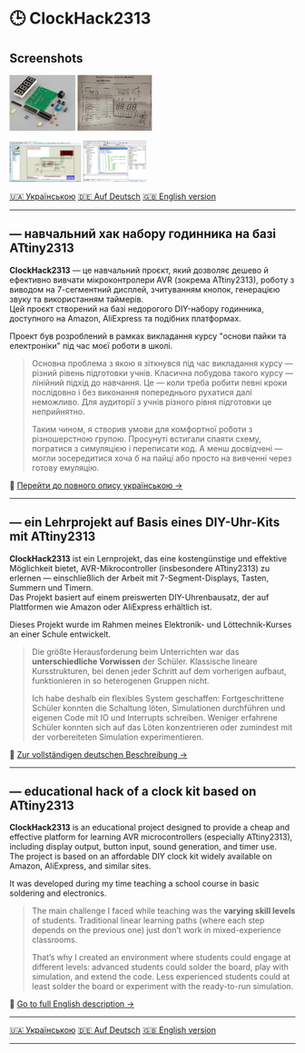 # 🕒 ClockHack2313

## Screenshots


<a href="img-vid/DIY_kit_details2.png" target="_blank"><img src="img-vid/DIY_kit_details2.png" width="23%"></a> 
<a href="img-vid/DIY_kit_circuit_scan.png" target="_blank"><img src="img-vid/DIY_kit_circuit_scan.png" width="26%"></a>

<a href="img-vid/Proteus_simulator.png" target="_blank"><img src="img-vid/Proteus_simulator.png" width="25%"></a> <a href="img-vid/AVR_studio.png" target="_blank"><img src="img-vid/AVR_studio.png" width="22%"></a>

[🇺🇦 Українською](#-навчальний-хак-набору-годинника-на-базі-attiny2313) [🇩🇪 Auf Deutsch](#-ein-lehrprojekt-auf-basis-eines-diy-uhr-kits-mit-attiny2313) [🇬🇧 English version](#-educational-hack-of-a-clock-kit-based-on-attiny2313)

---

## — навчальний хак набору годинника на базі ATtiny2313

**ClockHack2313** — це навчальний проєкт, який дозволяє дешево й ефективно вивчати мікроконтролери AVR (зокрема ATtiny2313), роботу з виводом на 7-сегментний дисплей, зчитуванням кнопок, генерацією звуку та використанням таймерів.  
Цей проєкт створений на базі недорогого DIY-набору годинника, доступного на Amazon, AliExpress та подібних платформах.

Проект був розроблений в рамках викладання курсу "основи пайки та електроніки" під час моєї роботи в школі.

> Основна проблема з якою я зіткнувся під час викладання курсу — різний рівень підготовки учнів. Класична побудова такого курсу — лінійний підхід до навчання. Це — коли треба робити певні кроки послідовно і без виконання попереднього рухатися далі неможливо. Для аудиторії з учнів різного рівня підготовки це неприйнятно.
> 
> Таким чином, я створив умови для комфортної роботи з різношерстною групою. Просунуті встигали спаяти схему, погратися з симуляцією і переписати код. А менш досвідчені — могли зосередитися хоча б на пайці або просто на вивченні через готову емуляцію.

📄 [Перейти до повного опису українською →](README_uk.md)

---

## — ein Lehrprojekt auf Basis eines DIY-Uhr-Kits mit ATtiny2313

**ClockHack2313** ist ein Lernprojekt, das eine kostengünstige und effektive Möglichkeit bietet, AVR-Mikrocontroller (insbesondere ATtiny2313) zu erlernen — einschließlich der Arbeit mit 7-Segment-Displays, Tasten, Summern und Timern.  
Das Projekt basiert auf einem preiswerten DIY-Uhrenbausatz, der auf Plattformen wie Amazon oder AliExpress erhältlich ist.

Dieses Projekt wurde im Rahmen meines Elektronik- und Löttechnik-Kurses an einer Schule entwickelt.

> Die größte Herausforderung beim Unterrichten war das **unterschiedliche Vorwissen** der Schüler. Klassische lineare Kursstrukturen, bei denen jeder Schritt auf dem vorherigen aufbaut, funktionieren in so heterogenen Gruppen nicht.
>
> Ich habe deshalb ein flexibles System geschaffen: Fortgeschrittene Schüler konnten die Schaltung löten, Simulationen durchführen und eigenen Code mit IO und Interrupts schreiben. Weniger erfahrene Schüler konnten sich auf das Löten konzentrieren oder zumindest mit der vorbereiteten Simulation experimentieren.

📄 [Zur vollständigen deutschen Beschreibung →](README_de.md)

---

## — educational hack of a clock kit based on ATtiny2313

**ClockHack2313** is an educational project designed to provide a cheap and effective platform for learning AVR microcontrollers (especially ATtiny2313), including display output, button input, sound generation, and timer use.  
The project is based on an affordable DIY clock kit widely available on Amazon, AliExpress, and similar sites.

It was developed during my time teaching a school course in basic soldering and electronics.

> The main challenge I faced while teaching was the **varying skill levels** of students. Traditional linear learning paths (where each step depends on the previous one) just don’t work in mixed-experience classrooms.
>
> That’s why I created an environment where students could engage at different levels: advanced students could solder the board, play with simulation, and extend the code. Less experienced students could at least solder the board or experiment with the ready-to-run simulation.

📄 [Go to full English description →](README_en.md)

---

[🇺🇦 Українською](#-навчальний-хак-набору-годинника-на-базі-attiny2313) [🇩🇪 Auf Deutsch](#-ein-lehrprojekt-auf-basis-eines-diy-uhr-kits-mit-attiny2313) [🇬🇧 English version](#-educational-hack-of-a-clock-kit-based-on-attiny2313)

---


